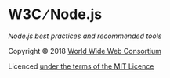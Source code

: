 # W3C &#8725; Node.js

*Node.js best practices and recommended tools*

Copyright &copy; 2018 [World Wide Web Consortium](https://www.w3.org/)

Licenced [under the terms of the MIT Licence](LICENSE.md)
